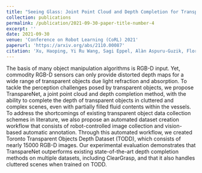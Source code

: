```yaml
---
title: "Seeing Glass: Joint Point Cloud and Depth Completion for Transparent Objects"
collection: publications
permalink: /publication/2021-09-30-paper-title-number-4
excerpt: ''
date: 2021-09-30
venue: 'Conference on Robot Learning (CoRL) 2021'
paperurl: 'https://arxiv.org/abs/2110.00087'
citation: 'Xu, Haoping, Yi Ru Wang, Sagi Eppel, Alàn Aspuru-Guzik, Florian Shkurti, and Animesh Garg. “Seeing Glass: Joint Point Cloud and Depth Completion for Transparent Objects.” in proceedings of Conference on Robot Learning (CoRL) 2021'
---
```

The basis of many object manipulation algorithms is RGB-D input. Yet, commodity RGB-D sensors can only provide distorted depth maps for a wide range of transparent objects due light refraction and absorption. To tackle the perception challenges posed by transparent objects, we propose TranspareNet, a joint point cloud and depth completion method, with the ability to complete the depth of transparent objects in cluttered and complex scenes, even with partially filled fluid contents within the vessels. To address the shortcomings of existing transparent object data collection schemes in literature, we also propose an automated dataset creation workflow that consists of robot-controlled image collection and vision-based automatic annotation. Through this automated workflow, we created Toronto Transparent Objects Depth Dataset (TODD), which consists of nearly 15000 RGB-D images. Our experimental evaluation demonstrates that TranspareNet outperforms existing state-of-the-art depth completion methods on multiple datasets, including ClearGrasp, and that it also handles cluttered scenes when trained on TODD. 